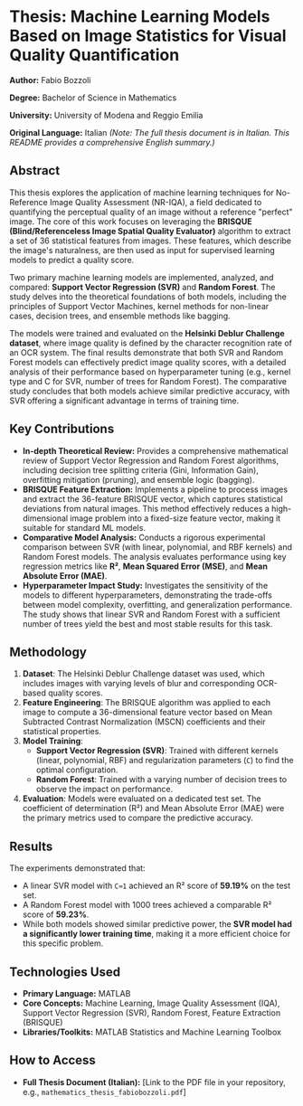 # Thesis: Machine Learning Models Based on Image Statistics for Visual Quality Quantification

**Author:** Fabio Bozzoli

**Degree:** Bachelor of Science in Mathematics

**University:** University of Modena and Reggio Emilia

**Original Language:** Italian *(Note: The full thesis document is in Italian. This README provides a comprehensive English summary.)*

## Abstract

This thesis explores the application of machine learning techniques for No-Reference Image Quality Assessment (NR-IQA), a field dedicated to quantifying the perceptual quality of an image without a reference "perfect" image. The core of this work focuses on leveraging the **BRISQUE (Blind/Referenceless Image Spatial Quality Evaluator)** algorithm to extract a set of 36 statistical features from images. These features, which describe the image's naturalness, are then used as input for supervised learning models to predict a quality score.

Two primary machine learning models are implemented, analyzed, and compared: **Support Vector Regression (SVR)** and **Random Forest**. The study delves into the theoretical foundations of both models, including the principles of Support Vector Machines, kernel methods for non-linear cases, decision trees, and ensemble methods like bagging.

The models were trained and evaluated on the **Helsinki Deblur Challenge dataset**, where image quality is defined by the character recognition rate of an OCR system. The final results demonstrate that both SVR and Random Forest models can effectively predict image quality scores, with a detailed analysis of their performance based on hyperparameter tuning (e.g., kernel type and C for SVR, number of trees for Random Forest). The comparative study concludes that both models achieve similar predictive accuracy, with SVR offering a significant advantage in terms of training time.

## Key Contributions

*   **In-depth Theoretical Review:** Provides a comprehensive mathematical review of Support Vector Regression and Random Forest algorithms, including decision tree splitting criteria (Gini, Information Gain), overfitting mitigation (pruning), and ensemble logic (bagging).
*   **BRISQUE Feature Extraction:** Implements a pipeline to process images and extract the 36-feature BRISQUE vector, which captures statistical deviations from natural images. This method effectively reduces a high-dimensional image problem into a fixed-size feature vector, making it suitable for standard ML models.
*   **Comparative Model Analysis:** Conducts a rigorous experimental comparison between SVR (with linear, polynomial, and RBF kernels) and Random Forest models. The analysis evaluates performance using key regression metrics like **R²**, **Mean Squared Error (MSE)**, and **Mean Absolute Error (MAE)**.
*   **Hyperparameter Impact Study:** Investigates the sensitivity of the models to different hyperparameters, demonstrating the trade-offs between model complexity, overfitting, and generalization performance. The study shows that linear SVR and Random Forest with a sufficient number of trees yield the best and most stable results for this task.

## Methodology

1.  **Dataset**: The Helsinki Deblur Challenge dataset was used, which includes images with varying levels of blur and corresponding OCR-based quality scores.
2.  **Feature Engineering**: The BRISQUE algorithm was applied to each image to compute a 36-dimensional feature vector based on Mean Subtracted Contrast Normalization (MSCN) coefficients and their statistical properties.
3.  **Model Training**:
    *   **Support Vector Regression (SVR)**: Trained with different kernels (linear, polynomial, RBF) and regularization parameters (`C`) to find the optimal configuration.
    *   **Random Forest**: Trained with a varying number of decision trees to observe the impact on performance.
4.  **Evaluation**: Models were evaluated on a dedicated test set. The coefficient of determination (R²) and Mean Absolute Error (MAE) were the primary metrics used to compare the predictive accuracy.

## Results

The experiments demonstrated that:
*   A linear SVR model with `C≈1` achieved an R² score of **59.19%** on the test set.
*   A Random Forest model with 1000 trees achieved a comparable R² score of **59.23%**.
*   While both models showed similar predictive power, the **SVR model had a significantly lower training time**, making it a more efficient choice for this specific problem.

## Technologies Used

*   **Primary Language:** MATLAB
*   **Core Concepts:** Machine Learning, Image Quality Assessment (IQA), Support Vector Regression (SVR), Random Forest, Feature Extraction (BRISQUE)
*   **Libraries/Toolkits:** MATLAB Statistics and Machine Learning Toolbox

## How to Access

*   **Full Thesis Document (Italian):** [Link to the PDF file in your repository, e.g., `mathematics_thesis_fabiobozzoli.pdf`]
